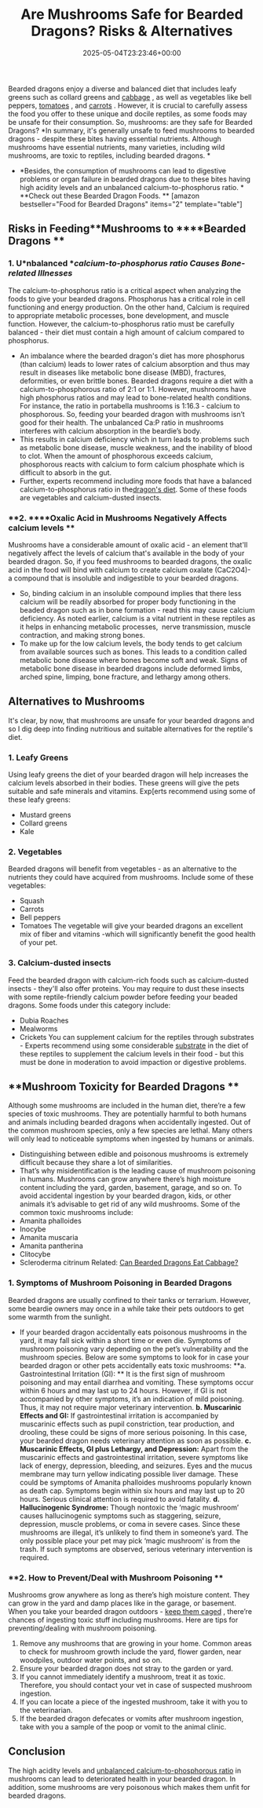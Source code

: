 ﻿---
layout: post
title: Are Mushrooms Safe for Bearded Dragons? Risks & Alternatives
date: '2025-05-04T23:23:46+00:00'
categories:
- Guide
- Lizard
tags: []
slug: /can-bearded-dragons-eat-mushrooms/
lastmod: 2025-05-07T12:21:26+03:00
---

Bearded dragons enjoy a diverse and balanced diet that includes leafy greens such as collard greens and
[cabbage](https://pestpolicy.com/can-bearded-dragons-eat-cabbage/)
, as well as vegetables like bell peppers,
[tomatoes](https://pestpolicy.com/can-bearded-dragons-eat-tomatoes/)
, and
[carrots](https://pestpolicy.com/can-bearded-dragons-eat-carrots/)
.
However, it is crucial to carefully assess the food you offer to these unique and docile reptiles, as some foods may be unsafe for their consumption.
So, mushrooms: are they safe for Bearded Dragons?
*In summary, it's generally unsafe to feed mushrooms to bearded dragons - despite these bites having essential nutrients. Although mushrooms have essential nutrients, many varieties, including wild mushrooms, are toxic to reptiles, including bearded dragons. *
- *Besides, the consumption of mushrooms can lead to digestive problems or organ failure in bearded dragons due to these bites having high acidity levels and an unbalanced calcium-to-phosphorus ratio. *
**Check out these Bearded Dragon Foods. **
[amazon bestseller="Food for Bearded Dragons" items="2" template="table"]
## Risks in Feeding**Mushrooms to ****Bearded Dragons **
### **1. U***nbalanced **calcium-to-phosphorus ratio Causes Bone-related Illnesses*
The calcium-to-phosphorus ratio is a critical aspect when analyzing the foods to give your bearded dragons. Phosphorus has a critical role in cell functioning and energy production. On the other hand, Calcium is required to appropriate metabolic processes, bone development, and muscle function.
However, the calcium-to-phosphorus ratio must be carefully balanced - their diet must contain a high amount of calcium compared to phosphorus.
- An imbalance where the bearded dragon's diet has more phosphorus (than calcium) leads to lower rates of calcium absorption and thus may result in diseases like metabolic bone disease (MBD), fractures, deformities, or even brittle bones.
Bearded dragons require a diet with a calcium-to-phosphorous ratio of 2:1 or 1:1. However, mushrooms have high phosphorus ratios and may lead to bone-related health conditions. For instance, the ratio in portabella mushrooms is 1:16.3 - calcium to phosphorous.
So, feeding your bearded dragon with mushrooms isn’t good for their health. The unbalanced Ca:P ratio in mushrooms interferes with calcium absorption in the beardie’s body.
- This results in calcium deficiency which in turn leads to problems such as metabolic bone disease, muscle weakness, and the inability of blood to clot.
When the amount of phosphorous exceeds calcium, phosphorous reacts with calcium to form calcium phosphate which is difficult to absorb in the gut.
- Further, experts recommend including more foods that have a balanced calcium-to-phosphorus ratio in the[dragon's diet](https://pestpolicy.com/what-do-bearded-dragons-eat/). Some of these foods are vegetables and calcium-dusted insects.
### **2. ****Oxalic Acid in Mushrooms Negatively Affects calcium levels **
Mushrooms have a considerable amount of oxalic acid - an element that'll negatively affect the levels of calcium that's available in the body of your bearded dragon.
So, if you feed mushrooms to bearded dragons, the oxalic acid in the food will bind with calcium to create calcium oxalate (CaC2O4)- a compound that is insoluble and indigestible to your bearded dragons.
- So, binding calcium in an insoluble compound implies that there less calcium will be readily absorbed for proper body functioning in the beaded dragon such as in bone formation - read this may cause calcium deficiency.
As noted earlier, calcium is a vital nutrient in these reptiles as it helps in enhancing metabolic processes,  nerve transmission, muscle contraction, and making strong bones.
- To make up for the low calcium levels, the body tends to get calcium from available sources such as bones. This leads to a condition called metabolic bone disease where bones become soft and weak.
Signs of metabolic bone disease in bearded dragons include deformed limbs, arched spine, limping, bone fracture, and lethargy among others.
## Alternatives to Mushrooms
It's clear, by now, that mushrooms are unsafe for your bearded dragons and so I dig deep into finding nutritious and suitable alternatives for the reptile's diet.
### 1. Leafy Greens
Using leafy greens the diet of your bearded dragon will help increases the calcium levels absorbed in their bodies.
These greens will give the pets suitable and safe minerals and vitamins. Exp[erts recommend using some of these leafy greens:
- Mustard greens
- Collard greens
- Kale
### 2. Vegetables
Bearded dragons will benefit from vegetables - as an alternative to the nutrients they could have acquired from mushrooms.
Include some of these vegetables:
- Squash
- Carrots
- Bell peppers
- Tomatoes
The vegetable will give your bearded dragons an excellent mix of fiber and vitamins -which will significantly benefit the good health of your pet.
### 3. Calcium-dusted insects
Feed the bearded dragon with calcium-rich foods such as calcium-dusted insects - they'll also offer proteins. You may require to dust these insects with some reptile-friendly calcium powder before feeding your beaded dragons.
Some foods under this category include:
- Dubia Roaches
- Mealworms
- Crickets
You can supplement calcium for the reptiles through substrates - Experts recommend using some considerable
[substrate](https://pestpolicy.com/best-substrate-for-bearded-dragons/)
in the diet of these reptiles to supplement the calcium levels in their food - but this must be done in moderation to avoid impaction or digestive problems.
## **Mushroom Toxicity for Bearded Dragons **
Although some mushrooms are included in the human diet, there’re a few species of toxic mushrooms. They are potentially harmful to both humans and animals including bearded dragons when accidentally ingested.
Out of the common mushroom species, only a few species are lethal. Many others will only lead to noticeable symptoms when ingested by humans or animals.
- Distinguishing between edible and poisonous mushrooms is extremely difficult because they share a lot of similarities.
- That’s why misidentification is the leading cause of mushroom poisoning in humans.
Mushrooms can grow anywhere there’s high moisture content including the yard, garden, basement, garage, and so on. To avoid accidental ingestion by your bearded dragon, kids, or other animals it’s advisable to get rid of any wild mushrooms.
Some of the common toxic mushrooms include:
- Amanita phalloides
- Inocybe
- Amanita muscaria
- Amanita pantherina
- Clitocybe
- Scleroderma citrinum
Related:
[Can Bearded Dragons Eat Cabbage?](https://pestpolicy.com/can-bearded-dragons-eat-cabbage/)
### **1. Symptoms of Mushroom Poisoning in Bearded Dragons**
Bearded dragons are usually confined to their tanks or terrarium. However, some beardie owners may once in a while take their pets outdoors to get some warmth from the sunlight.
- If your bearded dragon accidentally eats poisonous mushrooms in the yard, it may fall sick within a short time or even die.
Symptoms of mushroom poisoning vary depending on the pet’s vulnerability and the mushroom species. Below are some symptoms to look for in case your bearded dragon or other pets accidentally eats toxic mushrooms:
**a. Gastrointestinal Irritation (GI): **
It is the first sign of mushroom poisoning and may entail diarrhea and vomiting. These symptoms occur within 6 hours and may last up to 24 hours. However, if GI is not accompanied by other symptoms, it’s an indication of mild poisoning. Thus, it may not require major veterinary intervention.
**b. Muscarinic Effects and GI:**
If gastrointestinal irritation is accompanied by muscarinic effects such as pupil constriction, tear production, and drooling, these could be signs of more serious poisoning. In this case, your bearded dragon needs veterinary attention as soon as possible.
**c. Muscarinic Effects, GI plus Lethargy, and Depression:**
Apart from the muscarinic effects and gastrointestinal irritation, severe symptoms like lack of energy, depression, bleeding, and seizures. Eyes and the mucus membrane may turn yellow indicating possible liver damage.
These could be symptoms of Amanita phalloides mushrooms popularly known as death cap. Symptoms begin within six hours and may last up to 20 hours. Serious clinical attention is required to avoid fatality.
**d. Hallucinogenic Syndrome:**
Though nontoxic the ‘magic mushroom’ causes hallucinogenic symptoms such as staggering, seizure, depression, muscle problems, or coma in severe cases. Since these mushrooms are illegal, it’s unlikely to find them in someone’s yard.
The only possible place your pet may pick ‘magic mushroom’ is from the trash. If such symptoms are observed, serious veterinary intervention is required.
### **2. How to Prevent/Deal with Mushroom Poisoning **
Mushrooms grow anywhere as long as there’s high moisture content. They can grow in the yard and damp places like in the garage, or basement.
When you take your bearded dragon outdoors -
[keep them caged](https://pestpolicy.com/best-cages-for-bearded-dragons/)
, there’re chances of ingesting toxic stuff including mushrooms. Here are tips for preventing/dealing with mushroom poisoning.
1. Remove any mushrooms that are growing in your home. Common areas to check for mushroom growth include the yard, flower garden, near woodpiles, outdoor water points, and so on.
2. Ensure your bearded dragon does not stray to the garden or yard.
3. If you cannot immediately identify a mushroom, treat it as toxic. Therefore, you should contact your vet in case of suspected mushroom ingestion.
4. If you can locate a piece of the ingested mushroom, take it with you to the veterinarian.
5. If the bearded dragon defecates or vomits after mushroom ingestion, take with you a sample of the poop or vomit to the animal clinic.
## **Conclusion**
The high acidity levels and
[unbalanced calcium-to-phosphorous ratio](https://www.canr.msu.edu/news/which_pet_is_right_for_me)
in mushrooms can lead to deteriorated health in your bearded dragon. In addition, some mushrooms are very poisonous which makes them unfit for bearded dragons.